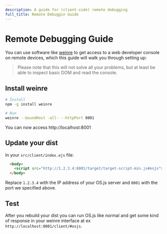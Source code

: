 ```yaml
---
description: A guide for (client-side) remote debugging
full_title: Remote Debuggin Guide
---
```


# Remote Debugging Guide

You can use software like [weinre](http://people.apache.org/~pmuellr/weinre/docs/latest/) to get access to a web developer console on remote devices, which this guide will walk you through setting up:

> Please note that this will not solve all your problems, but at least be able to inspect basic DOM and read the console.

## Install weinre

```bash
# Install
npm -g install weinre

# Run
weinre --boundHost -all- --httpPort 8001
```

You can now access http://localhost:8001

## Update your dist

In your `src/client/index.ejs` file:

```html
  <body>
    <script src="http://1.2.3.4:8001/target/target-script-min.js#osjs"></script>
  </body>
```

Replace `1.2.3.4` with the IP address of your OS.js server and `8001` with the port we specified above.

## Test

After you rebuild your dist you can run OS.js like normal and get some kind of response in your weinre interface at ex `http://localhost:8001/client/#osjs`.
